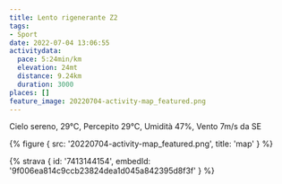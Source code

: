 ```yaml
---
title: Lento rigenerante Z2
tags:
- Sport
date: 2022-07-04 13:06:55
activitydata:
  pace: 5:24min/km
  elevation: 24mt
  distance: 9.24km
  duration: 3000
places: []
feature_image: 20220704-activity-map_featured.png
---
```


Cielo sereno, 29°C, Percepito 29°C, Umidità 47%, Vento 7m/s da SE

<!--more-->




{% figure { src: '20220704-activity-map_featured.png', title: 'map' } %}


{% strava { id: '7413144154', embedId: '9f006ea814c9ccb23824dea1d045a842395d8f3f' } %}